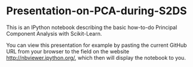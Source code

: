 Presentation-on-PCA-during-S2DS
===============================

This is an IPython notebook describing the basic how-to-do Principal Component Analysis with Scikit-Learn.

You can view this presentation for example by pasting the current GitHub URL from your browser to the field
on the website http://nbviewer.ipython.org/, which then will display the notebook to you.

